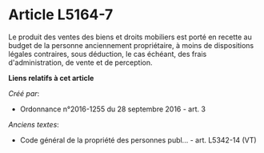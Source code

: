 # Article L5164-7

Le produit des ventes des biens et droits mobiliers est porté en recette au budget de la personne anciennement propriétaire,
à moins de dispositions légales contraires, sous déduction, le cas échéant, des frais d'administration, de vente et de
perception.

**Liens relatifs à cet article**

_Créé par_:

  - Ordonnance n°2016-1255 du 28 septembre 2016 - art. 3

_Anciens textes_:

  - Code général de la propriété des personnes publ... - art. L5342-14 (VT)
